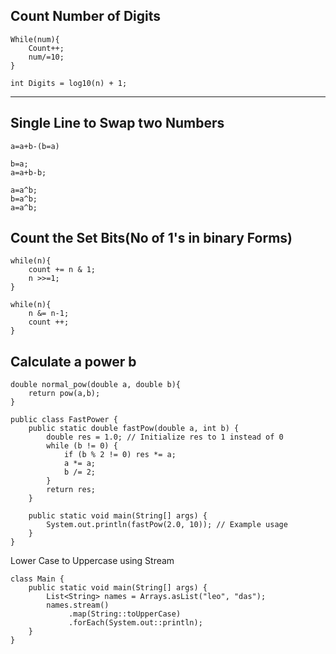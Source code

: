 ## Count Number of Digits
```
While(num){
    Count++;
    num/=10;
}
```

```
int Digits = log10(n) + 1;
```
------------------------------------------------------------------------
## Single Line to Swap two Numbers
```
a=a+b-(b=a)
```

 ```
 b=a;
 a=a+b-b;
```

```
a=a^b;
b=a^b;
a=a^b;

```
## Count the Set Bits(No of 1's in binary Forms)
```
while(n){
    count += n & 1;
    n >>=1;
}
```
```
while(n){
    n &= n-1;
    count ++;
}
```

## Calculate a power b
```
double normal_pow(double a, double b){
    return pow(a,b);
}
```

```
public class FastPower {
    public static double fastPow(double a, int b) {
        double res = 1.0; // Initialize res to 1 instead of 0
        while (b != 0) {
            if (b % 2 != 0) res *= a;
            a *= a;
            b /= 2;
        }
        return res;
    }

    public static void main(String[] args) {
        System.out.println(fastPow(2.0, 10)); // Example usage
    }
}

```


Lower Case to Uppercase using Stream

```
class Main {
    public static void main(String[] args) {
        List<String> names = Arrays.asList("leo", "das");
        names.stream()
             .map(String::toUpperCase)
             .forEach(System.out::println);
    }
}
```